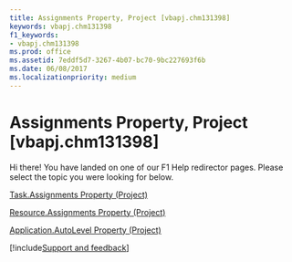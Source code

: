 ```yaml
---
title: Assignments Property, Project [vbapj.chm131398]
keywords: vbapj.chm131398
f1_keywords:
- vbapj.chm131398
ms.prod: office
ms.assetid: 7eddf5d7-3267-4b07-bc70-9bc227693f6b
ms.date: 06/08/2017
ms.localizationpriority: medium
---
```



# Assignments Property, Project [vbapj.chm131398]

Hi there! You have landed on one of our F1 Help redirector pages. Please select the topic you were looking for below.

[Task.Assignments Property (Project)](https://msdn.microsoft.com/library/a481e813-8f02-c58b-2910-6995aaaafa09%28Office.15%29.aspx)

[Resource.Assignments Property (Project)](https://msdn.microsoft.com/library/53c2363e-7a42-bd6c-6e6e-bf3c052f8781%28Office.15%29.aspx)

[Application.AutoLevel Property (Project)](https://msdn.microsoft.com/library/dc4fbd05-0493-7699-eb39-ea2af8fddde1%28Office.15%29.aspx)

[!include[Support and feedback](~/includes/feedback-boilerplate.md)]
